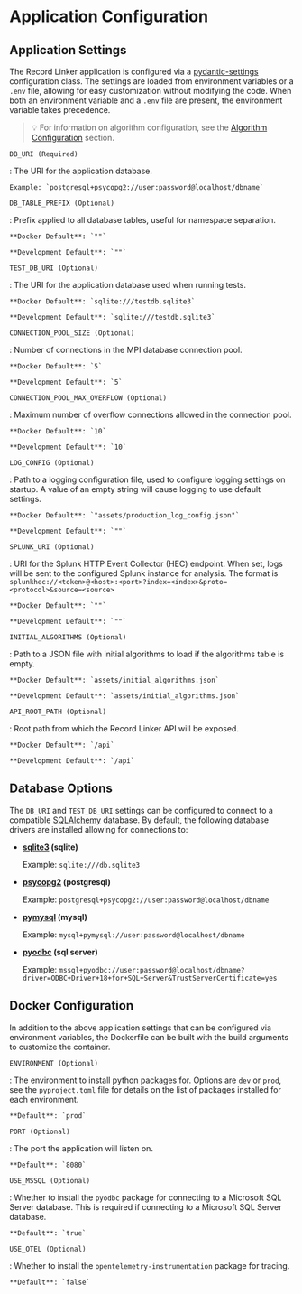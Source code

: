 # Application Configuration


## Application Settings

The Record Linker application is configured via a
[pydantic-settings](https://docs.pydantic.dev/latest/concepts/pydantic_settings/)
configuration class. The settings are loaded from environment variables or a `.env` file,
allowing for easy customization without modifying the code.  When both an environment 
variable and a `.env` file are present, the environment variable takes precedence.
> 💡 For information on algorithm configuration, see the [Algorithm Configuration](algo-configuration.md) section.

`DB_URI (Required)`

:   The URI for the application database.

    Example: `postgresql+psycopg2://user:password@localhost/dbname`

`DB_TABLE_PREFIX (Optional)`

:   Prefix applied to all database tables, useful for namespace separation.

    **Docker Default**: `""`

    **Development Default**: `""`

`TEST_DB_URI (Optional)`

:   The URI for the application database used when running tests.

    **Docker Default**: `sqlite:///testdb.sqlite3`

    **Development Default**: `sqlite:///testdb.sqlite3`

`CONNECTION_POOL_SIZE (Optional)`

:   Number of connections in the MPI database connection pool.

    **Docker Default**: `5`

    **Development Default**: `5`

`CONNECTION_POOL_MAX_OVERFLOW (Optional)`

:   Maximum number of overflow connections allowed in the connection pool.

    **Docker Default**: `10`

    **Development Default**: `10`

`LOG_CONFIG (Optional)`

:   Path to a logging configuration file, used to configure logging settings on startup.
    A value of an empty string will cause logging to use default settings.

    **Docker Default**: `"assets/production_log_config.json"`

    **Development Default**: `""`

`SPLUNK_URI (Optional)`

:   URI for the Splunk HTTP Event Collector (HEC) endpoint. When set, logs will be sent to
    the configured Splunk instance for analysis. The format is
    `splunkhec://<token>@<host>:<port>?index=<index>&proto=<protocol>&source=<source>`

    **Docker Default**: `""`

    **Development Default**: `""`

`INITIAL_ALGORITHMS (Optional)`

:   Path to a JSON file with initial algorithms to load if the algorithms table is empty.

    **Docker Default**: `assets/initial_algorithms.json`

    **Development Default**: `assets/initial_algorithms.json`

`API_ROOT_PATH (Optional)`

:   Root path from which the Record Linker API will be exposed.

    **Docker Default**: `/api`

    **Development Default**: `/api`


## Database Options

The `DB_URI` and `TEST_DB_URI` settings can be configured to connect to a compatible
[SQLAlchemy](https://www.sqlalchemy.org/) database.  By default, the following database
drivers are installed allowing for connections to:

- **[sqlite3](https://docs.python.org/3/library/sqlite3.html) (sqlite)**

    Example: `sqlite:///db.sqlite3`

- **[psycopg2](https://www.psycopg.org/) (postgresql)**

    Example: `postgresql+psycopg2://user:password@localhost/dbname`

- **[pymysql](https://pymysql.readthedocs.io/en/latest/) (mysql)**

    Example: `mysql+pymysql://user:password@localhost/dbname`

- **[pyodbc](https://github.com/mkleehammer/pyodbc/wiki) (sql server)**

    Example: `mssql+pyodbc://user:password@localhost/dbname?driver=ODBC+Driver+18+for+SQL+Server&TrustServerCertificate=yes`


## Docker Configuration

In addition to the above application settings that can be configured via environment variables,
the Dockerfile can be built with the build arguments to customize the container.

`ENVIRONMENT (Optional)`

:   The environment to install python packages for.  Options are `dev` or `prod`, see the 
    `pyproject.toml` file for details on the list of packages installed for each environment.

    **Default**: `prod`

`PORT (Optional)`

:   The port the application will listen on.

    **Default**: `8080`

`USE_MSSQL (Optional)`

:   Whether to install the `pyodbc` package for connecting to a Microsoft SQL Server database.
    This is required if connecting to a Microsoft SQL Server database.

    **Default**: `true`

`USE_OTEL (Optional)`

:   Whether to install the `opentelemetry-instrumentation` package for tracing.

    **Default**: `false`
